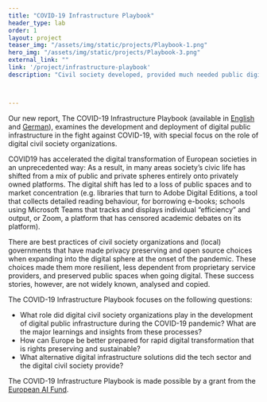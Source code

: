 ```yaml
---
title: "COVID-19 Infrastructure Playbook"
header_type: lab
order: 1
layout: project
teaser_img: "/assets/img/static/projects/Playbook-1.png"
hero_img: "/assets/img/static/projects/Playbook-3.png"
external_link: ""
link: '/project/infrastructure-playbook'
description: "Civil society developed, provided much needed public digital infrastructure during the pandemic – or criticized it, where necessary. What can we learn from their work to be better prepared for rapid digital transformation that is rights preserving and sustainable?"



---
```

<p>
Our new report, The COVID-19 Infrastructure Playbook (available in <a href="/assets/downloads/COVID-19-Infrastructure-Playbook_EN.pdf">English</a> and <a href="/assets/downloads/COVID-19-Infrastructure-Playbook_DE.pdf">German</a>), examines the development and deployment of digital public infrastructure in the fight against COVID-19, with special focus on the role of digital civil society organizations.
</p>

<p>
COVID19 has accelerated the digital transformation of European societies in an unprecedented way: As a result, in many areas society’s civic life has shifted from a mix of public and private spheres entirely onto privately owned platforms. The digital shift has led to a loss of public spaces and to market concentration (e.g. libraries that turn to Adobe Digital Editions, a tool that collects detailed reading behaviour, for borrowing e-books; schools using Microsoft Teams that tracks and displays individual “efficiency” and output, or Zoom, a platform that has censored academic debates on its platform).
  </p>

<p>
There are best practices of civil society organizations and (local) governments that have made privacy preserving and open source choices when expanding into the digital sphere at the onset of the pandemic. These choices made them more resilient, less dependent from proprietary service providers, and preserved public spaces when going digital. These success stories, however, are not widely known, analysed and copied.
  </p>

<p>
The COVID-19 Infrastructure Playbook focuses on the following questions:
<ul>
<li>What role did digital civil society organizations play in the development of digital public infrastructure during the COVID-19 pandemic? What are the major learnings and insights from these processes?</li>

<li>How can Europe be better prepared for rapid digital transformation that is rights preserving and sustainable?</li>

<li>What alternative digital infrastructure solutions did the tech sector and the digital civil society provide?</li>
  </ul>
  </p>

<p>
The COVID-19 Infrastructure Playbook is made possible by a grant from the <a href="https://europeanaifund.org/tech-and-covid-19-grant/">European AI Fund</a>.
  </p>

